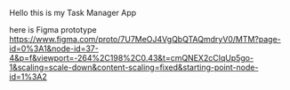 Hello this is my Task Manager App

here is Figma prototype 
https://www.figma.com/proto/7U7MeOJ4VgQbQTAQmdryV0/MTM?page-id=0%3A1&node-id=37-4&p=f&viewport=-264%2C198%2C0.43&t=cmQNEX2cCIqUp5go-1&scaling=scale-down&content-scaling=fixed&starting-point-node-id=1%3A2
